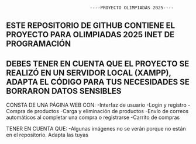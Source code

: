                                     ----PROYECTO OLIMPIADAS 2025----
ESTE REPOSITORIO DE GITHUB CONTIENE EL PROYECTO PARA OLIMPIADAS 2025 INET DE PROGRAMACIÓN
-----------------------------------------------------------------------------------------
DEBES TENER EN CUENTA QUE EL PROYECTO SE REALIZÓ EN UN SERVIDOR LOCAL (XAMPP), ADAPTA EL CÓDIGO PARA TUS NECESIDADES
                                  SE BORRARON DATOS SENSIBLES
--------------------------------------------------------------------------------------------------------------------

CONSTA DE UNA PÁGINA WEB CON:
-Interfaz de usuario
-Login y registro
-Compra de productos
-Carga y eliminación de productos
-Envío de correos automáticos al completar una compra o registrarse
-Carrito de compras

TENER EN CUENTA QUE:
-Algunas imágenes no se verán porque no están en el repositorio. Adapta las tuyas 

